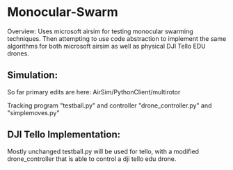 ﻿# Monocular-Swarm

Overview: Uses microsoft airsim for testing monocular swarming techniques. Then attempting to use code abstraction to implement the same algorithms for
both microsoft airsim as well as physical DJI Tello EDU drones.

## Simulation:
So far primary edits are here: AirSim/PythonClient/multirotor

Tracking program "testball.py"
and controller "drone_controller.py" and "simplemoves.py"

## DJI Tello Implementation:
Mostly unchanged testball.py will be used for tello, with a modified drone_controller that
is able to control a dji tello edu drone.
